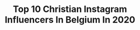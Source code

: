 ---
title: Top 10 Christian Instagram Influencers In Belgium In 2020
description: Identify the most popular Instagram accounts on inBeat.
platform: Instagram
profiles:
  - username: "instafraghead"
    fullname: >-
      Instafraghead
    location: "Belgium"
    followers: 17647
    engagement: 509
    commentsToLikes: 0.105939
    avatar: "https://scontent-lhr8-1.cdninstagram.com/v/t51.2885-19/s320x320/81208202_3564138946959411_950404613960368128_n.jpg?_nc_ht=scontent-lhr8-1.cdninstagram.com&_nc_ohc=MnmZu3Pwh-cAX8P5oI6&oh=fb53f404d25e7d72ce5c459410d29125&oe=5EBC7B24"
    verified: false
    hashtags: "#thierrymugler, #amouageportrayal, #ruby, #operahouse"
  - username: "steveboedt"
    fullname: >-
      Steve Boedt
    location: "Belgium"
    followers: 143845
    engagement: 117
    commentsToLikes: 0.040574
    avatar: "https://scontent-bos3-1.cdninstagram.com/v/t51.2885-19/s320x320/66395123_2265582800144662_6047509524103823360_n.jpg?_nc_ht=scontent-bos3-1.cdninstagram.com&_nc_ohc=VCF-Ha1cpc0AX_VJvsh&oh=e9ae816949e8bd46ffb8bedc205740d9&oe=5EB881BB"
    verified: true
    hashtags: "#mindset, #believe, #like, #author"
  - username: "joske.anoebis.goa"
    fullname: >-
      joske vranken
    location: "Belgium"
    followers: 17248
    engagement: 250
    commentsToLikes: 0.013824
    avatar: "https://scontent-lht6-1.cdninstagram.com/v/t51.2885-19/s320x320/49933742_620849191662808_2952656360912715776_n.jpg?_nc_ht=scontent-lht6-1.cdninstagram.com&_nc_ohc=ZT_bvhIDBZcAX9DPtrA&oh=0301b8e1182d761dd64bae054f7cbbd7&oe=5EB56B17"
    verified: false
    hashtags: "#medieval, #fractal, #nightlife, #architecture"
  - username: "freyy"
    fullname: >-
      𝓕𝓻𝓮𝔂𝓳𝓪 𝓥𝓪𝓷𝓭𝓮𝓷 𝓑𝓻𝓸𝓾𝓬𝓴𝓮
    location: "Belgium"
    followers: 14908
    engagement: 637
    commentsToLikes: 0.012168
    avatar: "https://scontent-lga3-1.cdninstagram.com/v/t51.2885-19/s320x320/81238351_1262974297219795_6207960886577987584_n.jpg?_nc_ht=scontent-lga3-1.cdninstagram.com&_nc_ohc=P2JJKbJeRiMAX_ZMlqg&oh=4fb31311281c2985f34e0147fd4d09fa&oe=5EB06AB6"
    verified: false
    hashtags: "#walkies, #cats, #camplife, #pinupmodel"
  - username: "louisedaneels"
    fullname: >-
      Louise Daneels
    location: "Belgium"
    followers: 5556
    engagement: 839
    commentsToLikes: 0.014925
    avatar: "https://scontent-ams4-1.cdninstagram.com/v/t51.2885-19/s320x320/91544340_841810006320024_8807699020274204672_n.jpg?_nc_ht=scontent-ams4-1.cdninstagram.com&_nc_ohc=034pqKOWu_IAX-KtmjD&oh=86e8d1384b0d6aa51a41772794553bdb&oe=5EB7D2F2"
    verified: false
    hashtags: "#englishbreakfast, #bistogravy, #twinings, #bisquefire"
  - username: "sidilarbicherkaoui"
    fullname: >-
      Sidi Larbi Cherkaoui
    location: "Belgium"
    followers: 35327
    engagement: 256
    commentsToLikes: 0.033914
    avatar: "https://scontent-lhr8-1.cdninstagram.com/v/t51.2885-19/s320x320/88882165_2527350467487285_1572657014788587520_n.jpg?_nc_ht=scontent-lhr8-1.cdninstagram.com&_nc_ohc=pKpQyqoGWA0AX94lwf6&oh=1c13d8a730bb895566aa64e6c1e1fa1e&oe=5EBA9B0A"
    verified: false
    hashtags: "#timessquare, #smiling, #repost, #playthisatmyfuneral"
  - username: "iwanaga_damon"
    fullname: >-
      Damon Iwanaga
    location: "Belgium"
    followers: 20806
    engagement: 1072
    commentsToLikes: 0.012585
    avatar: "https://scontent-ams4-1.cdninstagram.com/v/t51.2885-19/s320x320/11376500_134264420239676_845321484_a.jpg?_nc_ht=scontent-ams4-1.cdninstagram.com&_nc_ohc=oUD7JwcMr14AX_dn5uY&oh=8606e00c227ecb10005d07210061e778&oe=5E806E38"
    verified: false
    hashtags: "#bikeonscott, #reversecomponents, #tld, #loosefest"
  - username: "belgianreddevils"
    fullname: >-
      Belgian Red Devils
    location: "Belgium"
    followers: 755040
    engagement: 174
    commentsToLikes: 0.003671
    avatar: "https://scontent-ams4-1.cdninstagram.com/v/t51.2885-19/s320x320/91232562_212585460084187_2884635842859499520_n.jpg?_nc_ht=scontent-ams4-1.cdninstagram.com&_nc_ohc=3kmg6eRZTqMAX-h1xxa&oh=670846fe1ebc827b4fdd61706a9fba98&oe=5EB08B0B"
    verified: true
    hashtags: "#comeonbelgium, #stayathomechallenge, #stayhome, #euro2021"
---